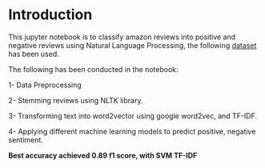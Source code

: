 # Introduction

This jupyter notebook is to classify amazon reviews into positive and negative reviews using Natural Language Processing, the following [dataset](https://s3.amazonaws.com/amazon-reviews-pds/tsv/amazon_reviews_us_Kitchen_v1_00.tsv.gz) has been used.

The following has been conducted in the notebook:

1- Data Preprocessing

2- Stemming reviews using NLTK library.

3- Transforming text into word2vector using google word2vec, and TF-IDF.

4- Applying different machine learning models to predict positive, negative sentiment.

**Best accuracy achieved 0.89 f1 score, with SVM TF-IDF**
